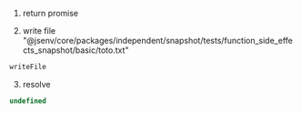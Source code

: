 1. return promise

2. write file "@jsenv/core/packages/independent/snapshot/tests/function_side_effects_snapshot/basic/toto.txt"
```txt
writeFile
```

3. resolve
```js
undefined
```